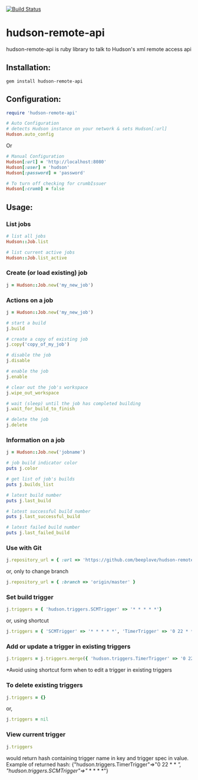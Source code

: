 [![Build Status](https://secure.travis-ci.org/Druwerd/hudson-remote-api.png)](http://travis-ci.org/Druwerd/hudson-remote-api)
# hudson-remote-api
hudson-remote-api is ruby library to talk to Hudson's xml remote access api

## Installation:

    gem install hudson-remote-api

## Configuration:

```ruby
require 'hudson-remote-api'
```

```ruby
# Auto Configuration 
# detects Hudson instance on your network & sets Hudson[:url]
Hudson.auto_config
```
Or

```ruby
# Manual Configuration
Hudson[:url] = 'http://localhost:8080'
Hudson[:user] = 'hudson'
Hudson[:password] = 'password'

# To turn off checking for crumbIssuer
Hudson[:crumb] = false
```
## Usage:

### List jobs
```ruby
# list all jobs
Hudson::Job.list

# list current active jobs
Hudson::Job.list_active
```

### Create (or load existing) job
```ruby
j = Hudson::Job.new('my_new_job')
```

### Actions on a job
```ruby
j = Hudson::Job.new('my_new_job')

# start a build
j.build

# create a copy of existing job
j.copy('copy_of_my_job')

# disable the job
j.disable

# enable the job
j.enable

# clear out the job's workspace
j.wipe_out_workspace

# wait (sleep) until the job has completed building
j.wait_for_build_to_finish

# delete the job
j.delete
```

### Information on a job 
```ruby
j = Hudson::Job.new('jobname')

# job build indicator color
puts j.color

# get list of job's builds
puts j.builds_list

# latest build number
puts j.last_build

# latest successful build number
puts j.last_successful_build

# latest failed build number
puts j.last_failed_build
```

### Use with Git
```ruby
j.repository_url = { :url => 'https://github.com/beeplove/hudson-remote-api-mkhan.git', :branch => 'origin/master' }
```

or, only to change branch

```ruby
j.repository_url = { :branch => 'origin/master' }
```

### Set build trigger
```ruby
j.triggers = { 'hudson.triggers.SCMTrigger' => '* * * * *'}
```

or, using shortcut

```ruby
j.triggers = { 'SCMTrigger' => '* * * * *', 'TimerTrigger' => '0 22 * * *'}
```

### Add or update a trigger in existing triggers
```ruby
j.triggers = j.triggers.merge({ 'hudson.triggers.TimerTrigger' => '0 22 * * *'})
```

*Avoid using shortcut form when to edit a trigger in existing triggers

### To delete existing triggers
```ruby
j.triggers = {}
```

or,

```ruby
j.triggers = nil
```

### View current trigger
```ruby
j.triggers
```

would return hash containing trigger name in key and trigger spec in value.
Example of returned hash: {"hudson.triggers.TimerTrigger"=>"0 22 * * *", "hudson.triggers.SCMTrigger"=>"* * * * *"}
